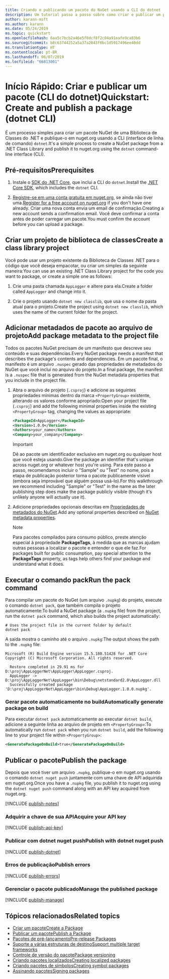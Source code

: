 ```yaml
---
title: Criando e publicando um pacote do NuGet usando a CLI do dotnet
description: Um tutorial passo a passo sobre como criar e publicar um pacote NuGet usando a CLI do .NET Core, dotnet.
author: karann-msft
ms.author: karann
ms.date: 05/24/2019
ms.topic: quickstart
ms.openlocfilehash: 6aa5c7bcb2a46e5f8dcf8f2c04a91eafe9ca03b6
ms.sourcegitcommit: b8c63744252a5a37a2843f6bc1d5917496ee40dd
ms.translationtype: HT
ms.contentlocale: pt-BR
ms.lasthandoff: 06/07/2019
ms.locfileid: "66813001"
---
```

# <a name="quickstart-create-and-publish-a-package-dotnet-cli"></a><span data-ttu-id="59081-103">Início Rápido: Criar e publicar um pacote (CLI do dotnet)</span><span class="sxs-lookup"><span data-stu-id="59081-103">Quickstart: Create and publish a package (dotnet CLI)</span></span>

<span data-ttu-id="59081-104">É um processo simples para criar um pacote NuGet de uma Biblioteca de Classes do .NET e publique-o em nuget.org usando a CLI (interface de linha de comando) `dotnet`.</span><span class="sxs-lookup"><span data-stu-id="59081-104">It's a simple process to create a NuGet package from a .NET Class Library and publish it to nuget.org using the `dotnet` command-line interface (CLI).</span></span>

## <a name="prerequisites"></a><span data-ttu-id="59081-105">Pré-requisitos</span><span class="sxs-lookup"><span data-stu-id="59081-105">Prerequisites</span></span>

1. <span data-ttu-id="59081-106">Instale o [SDK do .NET Core](https://www.microsoft.com/net/download/), que inclui a CLI do `dotnet`.</span><span class="sxs-lookup"><span data-stu-id="59081-106">Install the [.NET Core SDK](https://www.microsoft.com/net/download/), which includes the `dotnet` CLI.</span></span>

1. <span data-ttu-id="59081-107">[Registre-se em uma conta gratuita em nuget.org](https://www.nuget.org/users/account/LogOn?returnUrl=%2F), se ainda não tiver uma.</span><span class="sxs-lookup"><span data-stu-id="59081-107">[Register for a free account on nuget.org](https://www.nuget.org/users/account/LogOn?returnUrl=%2F) if you don't have one already.</span></span> <span data-ttu-id="59081-108">Criar uma nova conta envia um email de confirmação.</span><span class="sxs-lookup"><span data-stu-id="59081-108">Creating a new account sends a confirmation email.</span></span> <span data-ttu-id="59081-109">Você deve confirmar a conta antes de poder carregar um pacote.</span><span class="sxs-lookup"><span data-stu-id="59081-109">You must confirm the account before you can upload a package.</span></span>

## <a name="create-a-class-library-project"></a><span data-ttu-id="59081-110">Criar um projeto de biblioteca de classes</span><span class="sxs-lookup"><span data-stu-id="59081-110">Create a class library project</span></span>

<span data-ttu-id="59081-111">Você pode usar um projeto existente da Biblioteca de Classes .NET para o código que você deseja empacotar, ou criar um simples da seguinte maneira:</span><span class="sxs-lookup"><span data-stu-id="59081-111">You can use an existing .NET Class Library project for the code you want to package, or create a simple one as follows:</span></span>

1. <span data-ttu-id="59081-112">Crie uma pasta chamada `AppLogger` e altere para ela.</span><span class="sxs-lookup"><span data-stu-id="59081-112">Create a folder called `AppLogger` and change into it.</span></span>

1. <span data-ttu-id="59081-113">Crie o projeto usando `dotnet new classlib`, que usa o nome da pasta atual para o projeto.</span><span class="sxs-lookup"><span data-stu-id="59081-113">Create the project using `dotnet new classlib`, which uses the name of the current folder for the project.</span></span>

## <a name="add-package-metadata-to-the-project-file"></a><span data-ttu-id="59081-114">Adicionar metadados de pacote ao arquivo de projeto</span><span class="sxs-lookup"><span data-stu-id="59081-114">Add package metadata to the project file</span></span>

<span data-ttu-id="59081-115">Todos os pacotes NuGet precisam de um manifesto que descreve seu conteúdo e suas dependências.</span><span class="sxs-lookup"><span data-stu-id="59081-115">Every NuGet package needs a manifest that describes the package's contents and dependencies.</span></span> <span data-ttu-id="59081-116">Em um pacote final, o manifesto é um arquivo `.nuspec` gerado das propriedades de metadados do NuGet que você inclui no arquivo do projeto.</span><span class="sxs-lookup"><span data-stu-id="59081-116">In a final package, the manifest is a `.nuspec` file that is generated from the NuGet metadata properties that you include in the project file.</span></span>

1. <span data-ttu-id="59081-117">Abra o arquivo de projeto (`.csproj`) e adicione as seguintes propriedades mínimas dentro da marca `<PropertyGroup>` existente, alterando os valores conforme apropriado:</span><span class="sxs-lookup"><span data-stu-id="59081-117">Open your project file (`.csproj`) and add the following minimal properties inside the existing `<PropertyGroup>` tag, changing the values as appropriate:</span></span>

    ```xml
    <PackageId>AppLogger</PackageId>
    <Version>1.0.0</Version>
    <Authors>your_name</Authors>
    <Company>your_company</Company>
    ```

    > [!Important]
    > <span data-ttu-id="59081-118">Dê ao pacote um identificador exclusivo em nuget.org ou qualquer host que você esteja usando.</span><span class="sxs-lookup"><span data-stu-id="59081-118">Give the package an identifier that's unique across nuget.org or whatever host you're using.</span></span> <span data-ttu-id="59081-119">Para este passo a passo, recomendamos incluir o "Sample" ou "Test" no nome, pois a etapa de publicação posterior torna o pacote publicamente visível (embora seja improvável que alguém possa usá-lo).</span><span class="sxs-lookup"><span data-stu-id="59081-119">For this walkthrough we recommend including "Sample" or "Test" in the name as the later publishing step does make the package publicly visible (though it's unlikely anyone will actually use it).</span></span>

1. <span data-ttu-id="59081-120">Adicione propriedades opcionais descritas em [Propriedades de metadados do NuGet](/dotnet/core/tools/csproj#nuget-metadata-properties).</span><span class="sxs-lookup"><span data-stu-id="59081-120">Add any optional properties described on [NuGet metadata properties](/dotnet/core/tools/csproj#nuget-metadata-properties).</span></span>

    > [!Note]
    > <span data-ttu-id="59081-121">Para pacotes compilados para consumo público, preste atenção especial à propriedade **PackageTags**, à medida que as marcas ajudam outras pessoas a localizar o pacote e entender o que ele faz.</span><span class="sxs-lookup"><span data-stu-id="59081-121">For packages built for public consumption, pay special attention to the **PackageTags** property, as tags help others find your package and understand what it does.</span></span>

## <a name="run-the-pack-command"></a><span data-ttu-id="59081-122">Executar o comando pack</span><span class="sxs-lookup"><span data-stu-id="59081-122">Run the pack command</span></span>

<span data-ttu-id="59081-123">Para compilar um pacote do NuGet (um arquivo `.nupkg`) do projeto, execute o comando `dotnet pack`, que também compila o projeto automaticamente:</span><span class="sxs-lookup"><span data-stu-id="59081-123">To build a NuGet package (a `.nupkg` file) from the project, run the `dotnet pack` command, which also builds the project automatically:</span></span>

```cli
# Uses the project file in the current folder by default
dotnet pack
```

<span data-ttu-id="59081-124">A saída mostra o caminho até o arquivo `.nupkg`:</span><span class="sxs-lookup"><span data-stu-id="59081-124">The output shows the path to the `.nupkg` file:</span></span>

```output
Microsoft (R) Build Engine version 15.5.180.51428 for .NET Core
Copyright (C) Microsoft Corporation. All rights reserved.

  Restore completed in 29.91 ms for D:\proj\AppLoggerNet\AppLogger\AppLogger.csproj.
  AppLogger -> D:\proj\AppLoggerNet\AppLogger\bin\Debug\netstandard2.0\AppLogger.dll
  Successfully created package 'D:\proj\AppLoggerNet\AppLogger\bin\Debug\AppLogger.1.0.0.nupkg'.
```

### <a name="automatically-generate-package-on-build"></a><span data-ttu-id="59081-125">Gerar pacote automaticamente no build</span><span class="sxs-lookup"><span data-stu-id="59081-125">Automatically generate package on build</span></span>

<span data-ttu-id="59081-126">Para executar `dotnet pack` automaticamente ao executar `dotnet build`, adicione a seguinte linha ao arquivo de projeto em `<PropertyGroup>`:</span><span class="sxs-lookup"><span data-stu-id="59081-126">To automatically run `dotnet pack` when you run `dotnet build`, add the following line to your project file within `<PropertyGroup>`:</span></span>

```xml
<GeneratePackageOnBuild>true</GeneratePackageOnBuild>
```

## <a name="publish-the-package"></a><span data-ttu-id="59081-127">Publicar o pacote</span><span class="sxs-lookup"><span data-stu-id="59081-127">Publish the package</span></span>

<span data-ttu-id="59081-128">Depois que você tiver um arquivo `.nupkg`, publique-o em nuget.org usando o comando `dotnet nuget push` juntamente com uma chave de API adquirida em nuget.org.</span><span class="sxs-lookup"><span data-stu-id="59081-128">Once you have a `.nupkg` file, you publish it to nuget.org using the `dotnet nuget push` command along with an API key acquired from nuget.org.</span></span>

[!INCLUDE [publish-notes](includes/publish-notes.md)]

### <a name="acquire-your-api-key"></a><span data-ttu-id="59081-129">Adquirir a chave de sua API</span><span class="sxs-lookup"><span data-stu-id="59081-129">Acquire your API key</span></span>

[!INCLUDE [publish-api-key](includes/publish-api-key.md)]

### <a name="publish-with-dotnet-nuget-push"></a><span data-ttu-id="59081-130">Publicar com dotnet nuget push</span><span class="sxs-lookup"><span data-stu-id="59081-130">Publish with dotnet nuget push</span></span>

[!INCLUDE [publish-dotnet](includes/publish-dotnet.md)]

### <a name="publish-errors"></a><span data-ttu-id="59081-131">Erros de publicação</span><span class="sxs-lookup"><span data-stu-id="59081-131">Publish errors</span></span>

[!INCLUDE [publish-errors](includes/publish-errors.md)]

### <a name="manage-the-published-package"></a><span data-ttu-id="59081-132">Gerenciar o pacote publicado</span><span class="sxs-lookup"><span data-stu-id="59081-132">Manage the published package</span></span>

[!INCLUDE [publish-manage](includes/publish-manage.md)]

## <a name="related-topics"></a><span data-ttu-id="59081-133">Tópicos relacionados</span><span class="sxs-lookup"><span data-stu-id="59081-133">Related topics</span></span>

- [<span data-ttu-id="59081-134">Criar um pacote</span><span class="sxs-lookup"><span data-stu-id="59081-134">Create a Package</span></span>](../create-packages/creating-a-package.md)
- [<span data-ttu-id="59081-135">Publicar um pacote</span><span class="sxs-lookup"><span data-stu-id="59081-135">Publish a Package</span></span>](../create-packages/publish-a-package.md)
- [<span data-ttu-id="59081-136">Pacotes de pré-lançamento</span><span class="sxs-lookup"><span data-stu-id="59081-136">Pre-release Packages</span></span>](../create-packages/Prerelease-Packages.md)
- [<span data-ttu-id="59081-137">Suporte a várias estruturas de destino</span><span class="sxs-lookup"><span data-stu-id="59081-137">Support multiple target frameworks</span></span>](../create-packages/supporting-multiple-target-frameworks.md)
- [<span data-ttu-id="59081-138">Controle de versão do pacote</span><span class="sxs-lookup"><span data-stu-id="59081-138">Package versioning</span></span>](../reference/package-versioning.md)
- [<span data-ttu-id="59081-139">Criando pacotes localizados</span><span class="sxs-lookup"><span data-stu-id="59081-139">Creating localized packages</span></span>](../create-packages/creating-localized-packages.md)
- [<span data-ttu-id="59081-140">Criando pacotes de símbolos</span><span class="sxs-lookup"><span data-stu-id="59081-140">Creating symbol packages</span></span>](../create-packages/symbol-packages-snupkg.md)
- [<span data-ttu-id="59081-141">Assinando pacotes</span><span class="sxs-lookup"><span data-stu-id="59081-141">Signing packages</span></span>](../create-packages/Sign-a-package.md)
